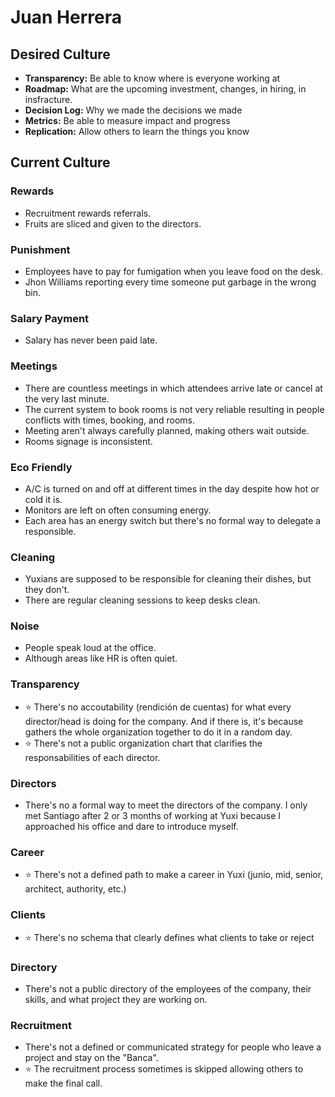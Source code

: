 # Juan Herrera

## Desired Culture

- **Transparency:** Be able to know where is everyone working at
- **Roadmap:** What are the upcoming investment, changes, in hiring, in insfracture.
- **Decision Log:** Why we made the decisions we made
- **Metrics:** Be able to measure impact and progress
- **Replication:** Allow others to learn the things you know

## Current Culture

### Rewards

- Recruitment rewards referrals.
- Fruits are sliced and given to the directors.

### Punishment

- Employees have to pay for fumigation when you leave food on the desk.
- Jhon Williams reporting every time someone put garbage in the wrong bin.

### Salary Payment

- Salary has never been paid late.

### Meetings

- There are countless meetings in which attendees arrive late or cancel at the very last minute.
- The current system to book rooms is not very reliable resulting in people conflicts with times, booking, and rooms.
- Meeting aren't always carefully planned, making others wait outside.
- Rooms signage is inconsistent.

### Eco Friendly

- A/C is turned on and off at different times in the day despite how hot or cold it is.
- Monitors are left on often consuming energy.
- Each area has an energy switch but there's no formal way to delegate a responsible.

### Cleaning

- Yuxians are supposed to be responsible for cleaning their dishes, but they don't.
- There are regular cleaning sessions to keep desks clean.

### Noise

- People speak loud at the office.
- Although areas like HR is often quiet.

### Transparency

- ⭐️ There's no accoutability (rendición de cuentas) for what every director/head is doing for the company. And if there is, it's because gathers the whole organization together to do it in a random day.
- ⭐️ There's not a public organization chart that clarifies the responsabilities of each director.

### Directors

- There's no a formal way to meet the directors of the company. I only met Santiago after 2 or 3 months of working at Yuxi because I approached his office and dare to introduce myself.

### Career

- ⭐️ There's not a defined path to make a career in Yuxi (junio, mid, senior, architect, authority, etc.)

### Clients

- ⭐️ There's no schema that clearly defines what clients to take or reject

### Directory

- There's not a public directory of the employees of the company, their skills, and what project they are working on.

### Recruitment

- There's not a defined or communicated strategy for people who leave a project and stay on the "Banca".
- ⭐️ The recruitment process sometimes is skipped allowing others to make the final call.
